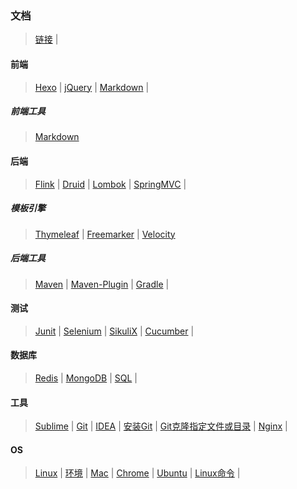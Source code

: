 ### 文档

>[链接](link.md)	|

#### 前端
>[Hexo](fore-end/HexoBlog.md)	|
>[jQuery](fore-end/jQuery.md)	|
>[Markdown](fore-end/Markdown.md)	|

##### 前端工具
>[Markdown](fore-end/tools/Markdown.md)

#### 后端
>[Flink](back-end/Flink.md)	|
>[Druid](back-end/Druid.md)	|
>[Lombok](back-end/Lombok.md)	|
>[SpringMVC](back-end/SpringMVC.md)	|

##### 模板引擎
>[Thymeleaf](back-end/templates/Thymeleaf.md)	|
>[Freemarker](back-end/templates/Freemarker.md)	|
>[Velocity](back-end/templates/Velocity.md)	

##### 后端工具
>[Maven](back-end/tools/Maven.md)	|
>[Maven-Plugin](back-end/tools/Maven-Plugin.md)	|
>[Gradle](back-end/tools/Gradle.md)	|

#### 测试
>[Junit](testing/Junit.md)	|
>[Selenium](testing/Selenium.md)	|
>[SikuliX](testing/SikuliX.md)	|
>[Cucumber](testing/Cucumber.md)	|

#### 数据库
>[Redis](database/Redis.md)	|
>[MongoDB](database/MongoDB.mdown)	|
>[SQL](database/SQL.md)	|

#### 工具
>[Sublime](tools/Sublime.md)	|
>[Git](tools/Git.md)	|
>[IDEA](tools/IDEA.md)	|
>[安装Git](tools/Git-Install.md)	|
>[Git克隆指定文件或目录](tools/GitSparseCheckout.mdown)	|
>[Nginx](tools/Nginx.mdown)	|

#### OS
>[Linux](os/Linux.md)	|
>[环境](os/Environment.md)	|
>[Mac](os/Mac.md)	|
>[Chrome](os/Chrome.md)	|
>[Ubuntu](os/Ubuntu.md)	|
>[Linux命令](os/LinuxCommand.md)	|